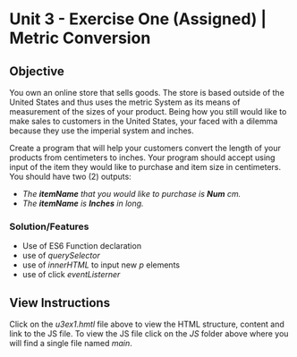 # Unit 3 - Exercise One (Assigned) | Metric Conversion

## Objective

You own an online store that sells goods. The store is based outside of the United States and thus uses the metric System as its means of measurement of the sizes of your product. Being how you still would like to make sales to customers in the United States, your faced with a dilemma because they use the imperial system and inches.

Create a program that will help your customers convert the length of your products from centimeters to inches. Your program should accept using input of the item they would like to purchase and item size in centimeters. You should have two (2) outputs:

- _The **itemName** that you would like to purchase is **Num** cm._
- _The **itemName** is **Inches** in long._

### Solution/Features

- Use of ES6 Function declaration
- use of _querySelector_
- use of _innerHTML_ to input new _p_ elements
- use of click _eventListerner_

## View Instructions

Click on the _u3ex1.hmtl_ file above to view the HTML structure, content and link to the JS file. To view the JS file click on the _JS_ folder above where you will find a single file named _main_.

